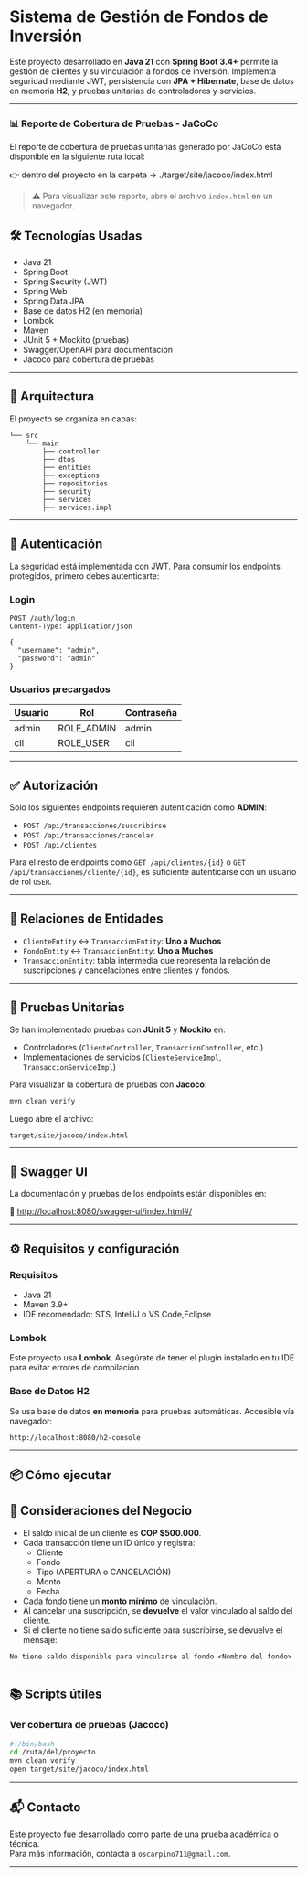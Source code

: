 # Sistema de Gestión de Fondos de Inversión

Este proyecto desarrollado en **Java 21** con **Spring Boot 3.4+** permite la gestión de clientes y su vinculación a fondos de inversión. Implementa seguridad mediante JWT, persistencia con **JPA + Hibernate**, base de datos en memoria **H2**, y pruebas unitarias de controladores y servicios.

---

### 📊 Reporte de Cobertura de Pruebas - JaCoCo

El reporte de cobertura de pruebas unitarias generado por JaCoCo está disponible en la siguiente ruta local:

👉 dentro del proyecto en la carpeta -> ./target/site/jacoco/index.html

> ⚠️ Para visualizar este reporte, abre el archivo `index.html` en un navegador.

## 🛠️ Tecnologías Usadas

- Java 21
- Spring Boot
- Spring Security (JWT)
- Spring Web
- Spring Data JPA
- Base de datos H2 (en memoria)
- Lombok
- Maven
- JUnit 5 + Mockito (pruebas)
- Swagger/OpenAPI para documentación
- Jacoco para cobertura de pruebas

---

## 🧩 Arquitectura

El proyecto se organiza en capas:

```
└── src
    └── main
        ├── controller
        ├── dtos
        ├── entities
        ├── exceptions
        ├── repositories
        ├── security
        ├── services
        ├── services.impl

```

---

## 🔐 Autenticación

La seguridad está implementada con JWT. Para consumir los endpoints protegidos, primero debes autenticarte:

### Login

```
POST /auth/login
Content-Type: application/json

{
  "username": "admin",
  "password": "admin"
}
```

### Usuarios precargados

| Usuario | Rol        | Contraseña |
|---------|------------|------------|
| admin   | ROLE_ADMIN | admin      |
| cli     | ROLE_USER  | cli        |

---

## ✅ Autorización

Solo los siguientes endpoints requieren autenticación como **ADMIN**:

- `POST /api/transacciones/suscribirse`
- `POST /api/transacciones/cancelar`
- `POST /api/clientes`

Para el resto de endpoints como `GET /api/clientes/{id}` o `GET /api/transacciones/cliente/{id}`, es suficiente autenticarse con un usuario de rol `USER`.

---

## 🔄 Relaciones de Entidades

- `ClienteEntity` ↔ `TransaccionEntity`: **Uno a Muchos**
- `FondoEntity` ↔ `TransaccionEntity`: **Uno a Muchos**
- `TransaccionEntity`: tabla intermedia que representa la relación de suscripciones y cancelaciones entre clientes y fondos.

---

## 🧪 Pruebas Unitarias

Se han implementado pruebas con **JUnit 5** y **Mockito** en:

- Controladores (`ClienteController`, `TransaccionController`, etc.)
- Implementaciones de servicios (`ClienteServiceImpl`, `TransaccionServiceImpl`)

Para visualizar la cobertura de pruebas con **Jacoco**:

```bash
mvn clean verify
```

Luego abre el archivo:

```
target/site/jacoco/index.html
```

---

## 🧪 Swagger UI

La documentación y pruebas de los endpoints están disponibles en:

📍 [http://localhost:8080/swagger-ui/index.html#/](http://localhost:8080/swagger-ui/index.html#/)

---

## ⚙️ Requisitos y configuración

### Requisitos

- Java 21
- Maven 3.9+
- IDE recomendado: STS, IntelliJ o VS Code,Eclipse

### Lombok

Este proyecto usa **Lombok**. Asegúrate de tener el plugin instalado en tu IDE para evitar errores de compilación.

### Base de Datos H2

Se usa base de datos **en memoria** para pruebas automáticas. Accesible vía navegador:

```
http://localhost:8080/h2-console
```

---

## 📦 Cómo ejecutar



## 🧾 Consideraciones del Negocio

- El saldo inicial de un cliente es **COP $500.000**.
- Cada transacción tiene un ID único y registra:
  - Cliente
  - Fondo
  - Tipo (APERTURA o CANCELACIÓN)
  - Monto
  - Fecha
- Cada fondo tiene un **monto mínimo** de vinculación.
- Al cancelar una suscripción, se **devuelve** el valor vinculado al saldo del cliente.
- Si el cliente no tiene saldo suficiente para suscribirse, se devuelve el mensaje:

```
No tiene saldo disponible para vincularse al fondo <Nombre del fondo>
```

---

## 📚 Scripts útiles

### Ver cobertura de pruebas (Jacoco)

```bash
#!/bin/bash
cd /ruta/del/proyecto
mvn clean verify
open target/site/jacoco/index.html
```

---

## 📬 Contacto

Este proyecto fue desarrollado como parte de una prueba académica o técnica.  
Para más información, contacta a `oscarpino711@gmail.com`.

---